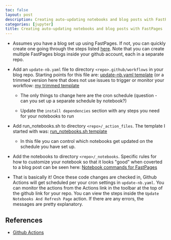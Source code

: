 ```yaml
---
toc: false
layout: post
description: Creating auto-updating notebooks and blog posts with FastPages
categories: [jupyter]
title: Creating auto-updating notebooks and blog posts with FastPages
---
```


* Assumes you have a blog set up using FastPages. If not, you can quickly create one going through the steps listed [here](https://github.com/fastai/fastpages). Note that you can create multiple FastPages blogs inside your github account, each in a separate repo.

* Add an `update-nb.yaml` file to directory `<repo>.github/workflows` in your blog repo. Starting points for this file are: [update-nb.yaml template](https://github.com/github/covid19-dashboard/blob/master/.github/workflows/update-nb.yaml) (or a trimmed version here that does not use issues to trigger or monitor your workflow: [my trimmed template](https://github.com/sanzgiri/covid-19-dashboards/blob/master/.github/workflows/update-nb.yaml)

    - The only things to change here are the cron schedule (question - can you set up a separate schedule by notebook?)

    - Update the `install dependencies` section with any steps you need for your notebooks to run

* Add run_notebooks.sh to directory `<repo>/_action_files`. The template I started with was: 
[run_notebooks.sh template](https://github.com/github/covid19-dashboard/blob/master/_action_files/run_notebooks.sh)

    - In this file you can control which notebooks get updated on the schedule you have set up.

* Add the notebooks to directory `<repo>/_notebooks`. Specific rules for how to customize your notebook so that it looks "good" when coverted to a blog post can be seen here: [Notebook commands for FastPages](https://github.com/fastai/fastpages#writing-blog-posts-with-jupyter)

* That is basically it! Once these code changes are checked in, Github Actions will get scheduled per your cron settings in `update-nb.yaml`. You can monitor the actions from the Actions link in the toolbar at the top of the github link for your repo. You can view the steps inside the `Update Notebooks And Refresh Page` action. If there are any errors, the messages are pretty explanatory.

## References
* [Github Actions](https://fastpages.fast.ai/actions/markdown/2020/03/06/fastpages-actions.html)